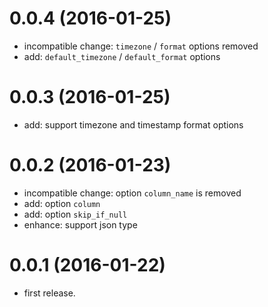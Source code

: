 0.0.4 (2016-01-25)
==================
- incompatible change: `timezone` / `format` options removed
- add: `default_timezone` / `default_format` options

0.0.3 (2016-01-25)
==================
- add: support timezone and timestamp format options

0.0.2 (2016-01-23)
==================
- incompatible change: option `column_name` is removed
- add: option `column`
- add: option `skip_if_null`
- enhance: support json type

0.0.1 (2016-01-22)
==================
- first release.
